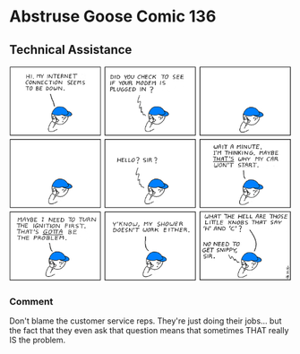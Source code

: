 # Abstruse Goose Comic 136
## Technical Assistance

![image](technical_assistance.png)
### Comment
Don't blame the customer service reps.  They're just doing their jobs... but the fact that they even ask that question means that sometimes THAT really IS the problem.
